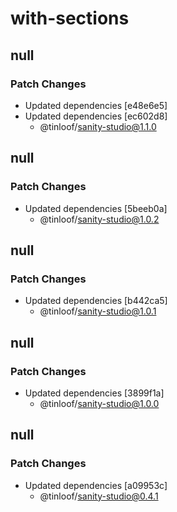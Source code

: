 # with-sections

## null

### Patch Changes

- Updated dependencies [e48e6e5]
- Updated dependencies [ec602d8]
  - @tinloof/sanity-studio@1.1.0

## null

### Patch Changes

- Updated dependencies [5beeb0a]
  - @tinloof/sanity-studio@1.0.2

## null

### Patch Changes

- Updated dependencies [b442ca5]
  - @tinloof/sanity-studio@1.0.1

## null

### Patch Changes

- Updated dependencies [3899f1a]
  - @tinloof/sanity-studio@1.0.0

## null

### Patch Changes

- Updated dependencies [a09953c]
  - @tinloof/sanity-studio@0.4.1
